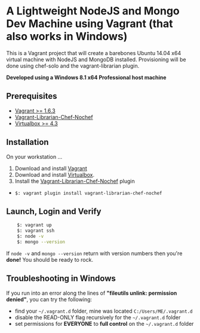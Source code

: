 A Lightweight NodeJS and Mongo Dev Machine using Vagrant (that also works in Windows)
======================================================================

This is a Vagrant project that will create a barebones Ubuntu 14.04 x64 virtual machine with NodeJS and MongoDB installed.  Provisioning will be done using chef-solo and the vagrant-librarian plugin.

**Developed using a Windows 8.1 x64 Professional host machine**

Prerequisites
-------------

 - [Vagrant >= 1.6.3](http://www.vagrantup.com)
 - [Vagrant-Librarian-Chef-Nochef](https://github.com/emyl/vagrant-librarian-chef-nochef)
 - [Virtualbox >= 4.3](http://www.virtualbox.org)


Installation
------------

On your workstation ...

1. Download and install [Vagrant](http://www.vagrantup.com) 
2. Download and install [Virtualbox](http://www.virtualbox.org).
3. Install the [Vagrant-Librarian-Chef-Nochef](https://github.com/emyl/vagrant-librarian-chef-nochef) plugin
  * `$: vagrant plugin install vagrant-librarian-chef-nochef`


Launch, Login and Verify
--------------------------
```bash
	$: vagrant up
	$: vagrant ssh
	$: node -v
	$: mongo --version
```

If `node -v` and `mongo --version` return with version numbers then you're **done!** You should be ready to rock.
  
  
Troubleshooting in Windows
---------------

If you run into an error along the lines of **"fileutils unlink: permission denied"**, you can try the following:

- find your `~/.vagrant.d` folder, mine was located `C:/Users/ME/.vagrant.d`
- disable the READ-ONLY flag recursively for the `~/.vagrant.d` folder
- set permissions for **EVERYONE** to **full control** on the `~/.vagrant.d` folder